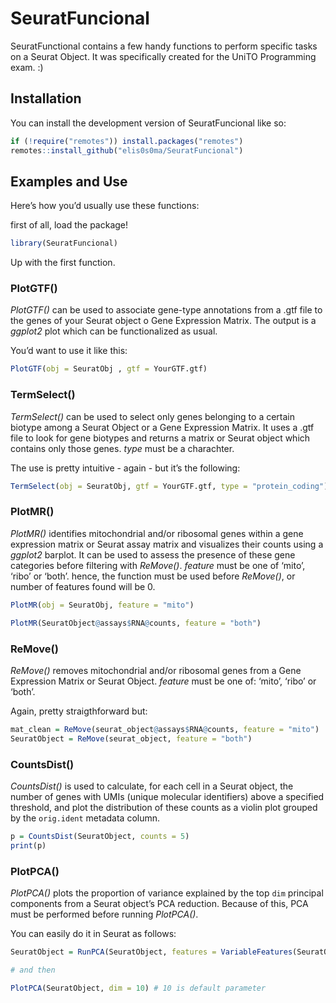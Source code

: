 
# SeuratFuncional

SeuratFunctional contains a few handy functions to perform specific
tasks on a Seurat Object. It was specifically created for the UniTO
Programming exam. :)

## Installation

You can install the development version of SeuratFuncional like so:

``` r
if (!require("remotes")) install.packages("remotes") 
remotes::install_github("elis0s0ma/SeuratFuncional")
```

## Examples and Use

Here’s how you’d usually use these functions:

first of all, load the package!

``` r
library(SeuratFuncional)
```

Up with the first function.

### PlotGTF()

*PlotGTF()* can be used to associate gene-type annotations from a .gtf
file to the genes of your Seurat object o Gene Expression Matrix. The
output is a *ggplot2* plot which can be functionalized as usual.

You’d want to use it like this:

``` r
PlotGTF(obj = SeuratObj , gtf = YourGTF.gtf)
```

### TermSelect()

*TermSelect()* can be used to select only genes belonging to a certain
biotype among a Seurat Object or a Gene Expression Matrix. It uses a
.gtf file to look for gene biotypes and returns a matrix or Seurat
object which contains only those genes. *type* must be a charachter.

The use is pretty intuitive - again - but it’s the following:

``` r
TermSelect(obj = SeuratObj, gtf = YourGTF.gtf, type = "protein_coding")
```

### PlotMR()

*PlotMR()* identifies mitochondrial and/or ribosomal genes within a gene
expression matrix or Seurat assay matrix and visualizes their counts
using a *ggplot2* barplot. It can be used to assess the presence of
these gene categories before filtering with *ReMove()*. *feature* must
be one of ‘mito’, ‘ribo’ or ‘both’. hence, the function must be used
before *ReMove()*, or number of features found will be 0.

``` r
PlotMR(obj = SeuratObj, feature = "mito")

PlotMR(SeuratObject@assays$RNA@counts, feature = "both")
```

### ReMove()

*ReMove()* removes mitochondrial and/or ribosomal genes from a Gene
Expression Matrix or Seurat Object. *feature* must be one of: ‘mito’,
‘ribo’ or ‘both’.

Again, pretty straigthforward but:

``` r
mat_clean = ReMove(seurat_object@assays$RNA@counts, feature = "mito")
SeuratObject = ReMove(seurat_object, feature = "both")
```

### CountsDist()

*CountsDist()* is used to calculate, for each cell in a Seurat object,
the number of genes with UMIs (unique molecular identifiers) above a
specified threshold, and plot the distribution of these counts as a
violin plot grouped by the `orig.ident` metadata column.

``` r
p = CountsDist(SeuratObject, counts = 5)
print(p)
```

### PlotPCA()

*PlotPCA()* plots the proportion of variance explained by the top `dim`
principal components from a Seurat object’s PCA reduction. Because of
this, PCA must be performed before running *PlotPCA()*.

You can easily do it in Seurat as follows:

``` r
SeuratObject = RunPCA(SeuratObject, features = VariableFeatures(SeuratObject))

# and then 

PlotPCA(SeuratObject, dim = 10) # 10 is default parameter
```
